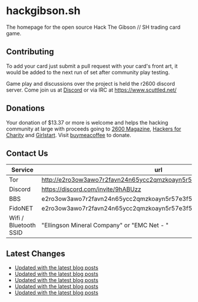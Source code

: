 # hackgibson.sh
The homepage for the open source Hack The Gibson // SH trading card game.


## Contributing

To add your card just submit a pull request with your card's front art, it would be added to the next run of set after community play testing.

Game play and discussions over the project is held the r2600 discord server. Come join us at [Discord](https://discord.com/invite/9hABUzz) or via IRC at https://www.scuttled.net/


## Donations

Your donation of $13.37 or more is welcome and helps the hacking community at large with proceeds going to [2600 Magazine](https://2600.com/), [Hackers for Charity](https://hackersforcharity.org) and [Girlstart](https://girlstart.org).  Visit [buymeacoffee](https://www.buymeacoffee.com/hackgibson.sh) to donate.


## Contact Us

Service | url
-|-
Tor | http://e2ro3ow3awo7r2favn24n65ycc2qmzkoayn5r57e3f56nvjwdcgg32ad.onion
Discord | https://discord.com/invite/9hABUzz
BBS | e2ro3ow3awo7r2favn24n65ycc2qmzkoayn5r57e3f56nvjwdcgg32ad.onion:23
FidoNET | e2ro3ow3awo7r2favn24n65ycc2qmzkoayn5r57e3f56nvjwdcgg32ad.onion:24554
Wifi / Bluetooth SSID | "Ellingson Mineral Company" or "EMC Net - <fidonet address>"

## Latest Changes
<!-- BLOG-POST-LIST:START -->
- [Updated with the latest blog posts](https://github.com/DFW2600/hackgibson.sh/commit/1dd0c33ed4fa08bee6d38d080aa69ea5dd6f26c7)
- [Updated with the latest blog posts](https://github.com/DFW2600/hackgibson.sh/commit/834c851b51408435defef4f98d8aa7de4141e764)
- [Updated with the latest blog posts](https://github.com/DFW2600/hackgibson.sh/commit/5dfe774325dd92b410c4ec7e9ca9f23a08239330)
- [Updated with the latest blog posts](https://github.com/DFW2600/hackgibson.sh/commit/8e25a87cd342ae7d28edf5c71b4e0c92b3abd12e)
- [Updated with the latest blog posts](https://github.com/DFW2600/hackgibson.sh/commit/f1d98c953f204736863895bcef289813cda6ade0)
<!-- BLOG-POST-LIST:END -->
